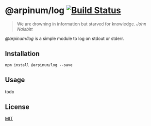 # @arpinum/log [![Build Status](https://travis-ci.org/arpinum-js-engine/js-engine-log.svg?branch=master)](https://travis-ci.org/arpinum-js-engine/js-engine-log)

> We are drowning in information but starved for knowledge.
> <cite>John Naisbitt</cite>

*@arpinum/log* is a simple module to log on stdout or stderr.

## Installation

    npm install @arpinum/log --save

## Usage

todo

## License

[MIT](LICENSE)
